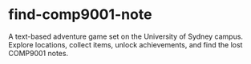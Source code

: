 # find-comp9001-note
A text-based adventure game set on the University of Sydney campus. Explore locations, collect items, unlock achievements, and find the lost COMP9001 notes.
